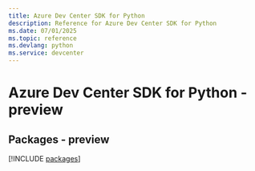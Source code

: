 ```yaml
---
title: Azure Dev Center SDK for Python
description: Reference for Azure Dev Center SDK for Python
ms.date: 07/01/2025
ms.topic: reference
ms.devlang: python
ms.service: devcenter
---
```

# Azure Dev Center SDK for Python - preview
## Packages - preview
[!INCLUDE [packages](dev-center-index.md)]